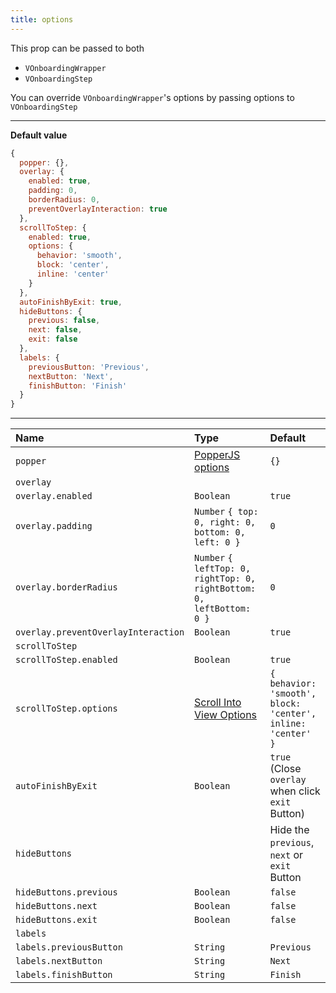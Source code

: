 ```yaml
---
title: options
---
```

<alert type="info">
This prop can be passed to both

- `VOnboardingWrapper`
- `VOnboardingStep`

You can override `VOnboardingWrapper`'s options by passing options to `VOnboardingStep`
</alert>

---
**Default value**

```js
{
  popper: {},
  overlay: {
    enabled: true,
    padding: 0,
    borderRadius: 0,
    preventOverlayInteraction: true
  },
  scrollToStep: {
    enabled: true,
    options: {
      behavior: 'smooth',
      block: 'center',
      inline: 'center'
    }
  },
  autoFinishByExit: true,
  hideButtons: {
    previous: false,
    next: false,
    exit: false
  },
  labels: {
    previousButton: 'Previous',
    nextButton: 'Next',
    finishButton: 'Finish'
  }
}
```
---
| Name | Type | Default |
| :-------- | :-------- | :-------- |
| `popper` | [PopperJS options](https://popper.js.org/docs/v2/constructors/#options) | `{}` |
| `overlay` | | |
| `overlay.enabled` | `Boolean` | `true` |
| `overlay.padding` | `Number` `{ top: 0, right: 0, bottom: 0, left: 0 }` | `0` |
| `overlay.borderRadius` | `Number` `{ leftTop: 0, rightTop: 0, rightBottom: 0, leftBottom: 0 }` | `0` |
| `overlay.preventOverlayInteraction` | `Boolean` | `true` |
| `scrollToStep` | | |
| `scrollToStep.enabled` | `Boolean` | `true` |
| `scrollToStep.options` | [Scroll Into View Options](https://developer.mozilla.org/en-US/docs/Web/API/Element/scrollIntoView) | `{ behavior: 'smooth', block: 'center', inline: 'center'    }` |
| `autoFinishByExit` | `Boolean` | `true` (Close `overlay` when click `exit` Button)
| `hideButtons` | | Hide the `previous`, `next` or `exit` Button|
| `hideButtons.previous` | `Boolean` | `false` |
| `hideButtons.next` | `Boolean` | `false` |
| `hideButtons.exit` | `Boolean` | `false` |
| `labels` | | |
| `labels.previousButton` | `String` | `Previous` |
| `labels.nextButton` | `String` | `Next` |
| `labels.finishButton` | `String` | `Finish` |














